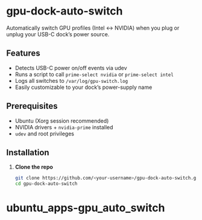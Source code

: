 # gpu-dock-auto-switch

Automatically switch GPU profiles (Intel ↔ NVIDIA) when you plug or unplug your USB-C dock’s power source.

## Features

- Detects USB-C power on/off events via udev
- Runs a script to call `prime-select nvidia` or `prime-select intel`
- Logs all switches to `/var/log/gpu-switch.log`
- Easily customizable to your dock’s power-supply name

## Prerequisites

- Ubuntu (Xorg session recommended)
- NVIDIA drivers + `nvidia-prime` installed
- `udev` and root privileges

## Installation

1. **Clone the repo**
   ```bash
   git clone https://github.com/<your-username>/gpu-dock-auto-switch.git
   cd gpu-dock-auto-switch
# ubuntu_apps-gpu_auto_switch
